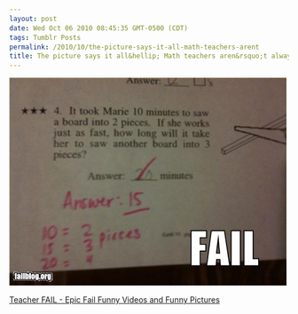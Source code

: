 ```yaml
---
layout: post
date: Wed Oct 06 2010 08:45:35 GMT-0500 (CDT)
tags: Tumblr Posts
permalink: /2010/10/the-picture-says-it-all-math-teachers-arent
title: The picture says it all&hellip; Math teachers aren&rsquo;t always right!
---
```


![](/public/assets/tumblr/tumblr_l9vfk0Eoqw1qa4klho1_500.jpg)

[Teacher FAIL - Epic Fail Funny Videos and Funny Pictures](http://failblog.org/2010/10/05/epic-fail-photos-teacher-fail-3/?utm_source=feedburner&utm_medium=feed&utm_campaign=Feed%3A+failblog+%28The+FAIL+Blog+-+Fail+Pictures+%26+Videos+at+Failblog.ORG%29&utm_content=Google+Reader)
